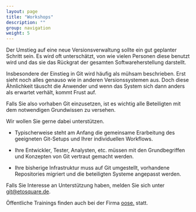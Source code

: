 ```yaml
---
layout: page
title: "Workshops"
description: ""
group: navigation
weight: 5
---
```


Der Umstieg auf eine neue Versionsverwaltung sollte ein gut geplanter Schritt sein.
Es wird oft unterschätzt, von wie vielen Personen diese benutzt wird und das sie das 
Rückgrat der gesamten Softwareherstellung darstellt.

Insbesondere der Einstieg in Git wird häufig als mühsam beschrieben.
Erst sieht noch alles genauso wie in anderen Versionssystemen aus. 
Doch diese Ähnlichkeit täuscht die Anwender und wenn das System sich dann anders als 
erwartet verhält, kommt Frust auf. 

Falls Sie also vorhaben Git einzusetzen, ist es wichtig alle Beteiligten mit dem notwendigen 
Grundwissen zu versehen. 

Wir wollen Sie gerne dabei unterstützen.

 * Typischerweise steht am Anfang die gemeinsame Erarbeitung des geeigneten Git-Setups und Ihrer individuellen Workflows.
 
 * Ihre Entwickler, Tester, Analysten, etc. müssen mit den Grundbegriffen und Konzepten von Git vertraut gemacht werden.
 
 * Ihre bisherige Infrastruktur muss auf Git umgestellt, vorhandene Repositories migriert und die beteiligten Systeme angepasst werden.

Falls Sie Interesse an Unterstützung haben, melden Sie sich unter [git@etosquare.de](mailto:git@etosquare.de).

Öffentliche Trainings finden auch bei der Firma [oose.](http://www.oose.de/training/git-ganz-einfach/) statt.
